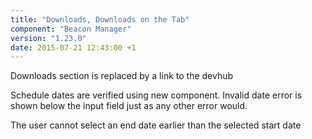 ```yaml
---
title: "Downloads, Downloads on the Tab"
component: "Beacon Manager"
version: "1.23.0"
date: 2015-07-21 12:43:00 +1
---
```

Downloads section is replaced by a link to the devhub

Schedule dates are verified using new component. Invalid date error is shown below the input field just as any other error would.

The user cannot select an end date earlier than the selected start date